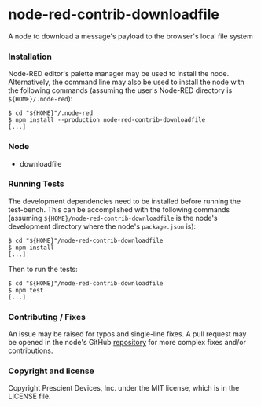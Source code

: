 node-red-contrib-downloadfile
=============================

A node to download a message's payload to the browser's local file system

### Installation

Node-RED editor's palette manager may be used to install the node.
Alternatively, the command line may also be used to install the node with the
following commands (assuming the user's Node-RED directory is
`${HOME}/.node-red`):

    $ cd "${HOME}"/.node-red
    $ npm install --production node-red-contrib-downloadfile
    [...]

### Node

 - downloadfile

### Running Tests

The development dependencies need to be installed before running the test-bench.
This can be accomplished with the following commands (assuming
`${HOME}/node-red-contrib-downloadfile` is the node's development directory
where the node's `package.json` is):

    $ cd "${HOME}"/node-red-contrib-downloadfile
    $ npm install
    [...]

Then to run the tests:

    $ cd "${HOME}"/node-red-contrib-downloadfile
    $ npm test
    [...]

### Contributing / Fixes

An issue may be raised for typos and single-line fixes. A pull request may be
opened in the node's GitHub
[repository](https://github.com/prescient-devices/PD-Nodes) for more complex
fixes and/or contributions.

### Copyright and license

Copyright Prescient Devices, Inc. under the MIT license, which is in the LICENSE
file.
